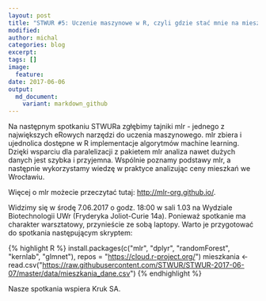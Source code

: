 ```yaml
---
layout: post
title: "STWUR #5: Uczenie maszynowe w R, czyli gdzie stać mnie na mieszkanie"
modified:
author: michal
categories: blog
excerpt:
tags: []
image:
  feature:
date: 2017-06-06
output:
  md_document:
    variant: markdown_github
---
```


Na następnym spotkaniu STWURa zgłębimy tajniki mlr - jednego z największych eRowych narzędzi do uczenia maszynowego. mlr zbiera i ujednolica dostępne w R implementacje algorytmów machine learning. Dzięki wsparciu dla paralelizacji z pakietem mlr analiza nawet dużych danych jest szybka i przyjemna. Wspólnie poznamy podstawy mlr, a następnie wykorzystamy wiedzę w praktyce analizując ceny mieszkań we Wrocławiu.

Więcej o mlr możecie przeczytać tutaj: http://mlr-org.github.io/.

Widzimy się w środę 7.06.2017 o godz. 18:00 w sali 1.03 na Wydziale Biotechnologii UWr (Fryderyka Joliot-Curie 14a). Ponieważ spotkanie ma charakter warsztatowy, przynieście ze sobą laptopy. Warto je przygotować do spotkania następującym skryptem:

{% highlight R %}
install.packages(c("mlr", "dplyr", "randomForest", "kernlab", "glmnet"), 
                 repos = "https://cloud.r-project.org/")
mieszkania <- read.csv("https://raw.githubusercontent.com/STWUR/STWUR-2017-06-07/master/data/mieszkania_dane.csv")
{% endhighlight %}

Nasze spotkania wspiera Kruk SA.
